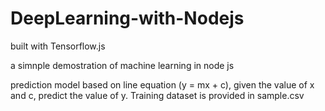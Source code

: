 # DeepLearning-with-Nodejs
built with Tensorflow.js

a simnple demostration of machine learning in node js

prediction model based on line equation (y = mx + c), given the value of x and c, predict the value of y. Training dataset is provided in sample.csv
